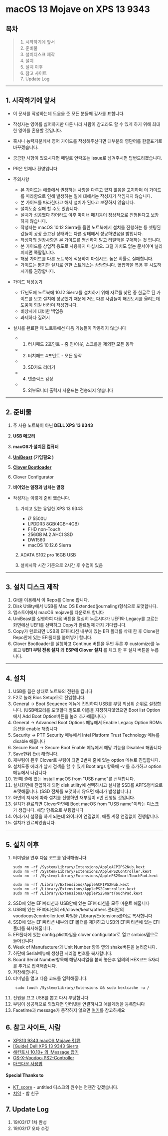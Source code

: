 # macOS 13 Mojave on XPS 13 9343

## 목차

> 1. 시작하기에 앞서
> 2. 준비물
> 3. 설치디스크 제작
> 4. 설치
> 5. 설치 이후
> 6. 참고 사이트
> 7. Update Log

***

## 1. 시작하기에 앞서
* 이 문서를 작성하는데 도움을 준 모든 분들께 감사를 표합니다.
* 작성자는 영어를 싫어하지만 다른 나라 사람이 참고라도 할 수 있게 하기 위해 최대한 영어를 혼용할 것입니다.
* 혹시나 능력자분께서 영어 가이드를 작성해주신다면 대부분의 영단어를 한글표기로 바꾸겠습니다.
* 궁금한 사항이 있으시다면 메일로 연락또는 issue로 남겨주시면 답변드리겠습니다.
* PR은 언제나 환영입니다
* 주의사항
  * 본 가이드는 애플에서 권장하는 사항을 다루고 있지 않음을 고지하며 이 가이드를 따라함으로 인해 발생하는 일에 대해서는 작성자가 책임지지 않습니다.
  * 본 가이드를 따라한다고 해서 설치가 된다고 보장하지 않습니다.
  * 설치도중 실패 할 수도 있습니다.
  * 설치가 성공했다 하더라도 이후 마이너 패치등이 정상적으로 진행된다고 보장하지 않습니다.
  * 작성자는 macOS 10.12 Sierra를 올린 노트북에서 설치를 진행하는 등 셋팅된 값들이 공장 출고된 상태와는 다른 상태에서 성공하였음을 밝힙니다.
  * 작성자의 권장사항은 본 가이드를 맹신하지 말고 리얼맥을 구매하는 것 입니다.
  * 본 가이드를 상업적 용도로 사용하지 마십시오. 그럴 가치도 없는 문서이며 널리 퍼지면 쪽팔립니다.
  * 해당 가이드를 다른 노트북에 적용하지 마십시오. 높은 확률로 실패합니다.
  * 가이드는 짧지만 설치로 인한 스트레스는 상당합니다. 혈압약을 복용 후 시도하시기를 권장합니다.


* 가이드 작성동기
  * 17년도에 노트북에 10.12 Sierra를 설치하기 위해 자료를 찾던 중 한글로 된 가이드를 보고 설치에 성공했기 때문에 저도 다른 사람들이 해킨토시를 올리는데 도움이 되길 바라며 작성합니다.
  * 비상시에 대비한 백업용
  * 과제하다 질려서
* 설치를 완료한 제 노트북에선 다음 기능들이 작동하지 않습니다
  * 1. 터치패드 2포인트 - 줌 인/아웃, 스크롤을 제외한 모든 동작
  * 2. 터치패드 4포인트 - 모든 동작
  * 3. SD카드 리더기
  * 4. 넷플릭스 감상
  * 5. 외부모니터 출력시 사운드는 전송되지 않습니다
***

## 2. 준비물
1. 주 사용 노트북이 아닌 __DELL XPS 13 9343__
2. __USB 메모리__
3. __macOS가 설치된 컴퓨터__
5. __[UniBeast](https://www.tonymacx86.com/resources/unibeast-9-1-0-mojave.418/) (가입필요 )__
6. __[Clover Bootloader](https://sourceforge.net/projects/cloverefiboot/)__

7.  Clover Configurator
6. __비어있는 일정과 넘치는 열정__

* 작성자는 이렇게 준비 했습니다.

  1. 가지고 있는 유일한 XPS 13 9343 

     * i7 5500U
     * LPDDR3 8GB(4GB+4GB)
     * FHD non-Touch
     * 256GB M.2 AHCI SSD
     * DW1560
     * macOS 10.12.6 Sierra

  2. ADATA S102 pro 16GB USB
  3. 설치시작 시간 기준으로 2시간 후 수업이 있음
***

## 3. 설치 디스크 제작
1. Git을 이용해서 이 Repo를 Clone 합니다. 
2. Disk Utility에서 USB를 Mac OS Extended(journaling)형식으로 포맷합니다.
3. 앱스토어에서 macOS mojave를 다운로드 합니다
4. UniBeast를 실행하여 다음 버튼을 열심히 누르시다가 UEFI와 Legacy를 고르는 화면에선 UEFI를 선택하고 Copy가 완료될때 까지 기다립니다.
5. Copy가 완료되면 USB의 EFI파티션 내부에 있는 EFI 폴더를 삭제 한 후 Clone한 Repo안에 있는 EFI폴더를 붙여넣기 합니다.
6. Clover Bootloader를 실행하고 Continue 버튼을 두번 두른 후 customize를 누르고 __UEFI 부팅 전용 설치__ 와 __ESP에 Clover 설치__ 를 체크 한 후 설치 버튼을 누릅니다.

***

## 4. 설치
1. USB를 꼽은 상태로 노트북의 전원을 킵니다
2. F2로 눌러 Bios Setup으로 진입합니다.
3. General -> Boot Sequence 메뉴에 진입하여 USB를 부팅 최상위 순위로 설정합니다. (USB메모리를 포맷할때 별도로 이름을 지정하지않았으면 Boot list Option에서 Add Boot Option버튼을 눌러 추가해줍니다.)
4. General -> Advanced Boot Options 메뉴에서 Enable Legacy Option ROMs 옵션을 enable 해줍니다
5. Security -> PTT Security 메뉴에서 Intel Platform Trust Technology 메뉴를 disable 해줍니다
6. Secure Boot -> Secure Boot Enable 메뉴에서 해당 기능을 Disabled 해줍니다
7. Save한뒤 Exit 해줍니다.
8. 재부팅이 된후 Clover로 부팅이 되면 2번째 줄에 있는 option 메뉴로 진입합니다.
9. 설치도중 에러가 날시 검색을 할 수 있게 Boot args 항목에 -v 를 추가하고 option메뉴에서 나갑니다
10. 1번째 줄에 있는 install macOS from "USB name"를 선택합니다.
11. 설치화면에 진입하게 되면 disk utility에 선택하시고 설치할 SSD를 APFS형식으로 포맷해줍니다. (SSD 전체를 포맷하지 않으면 에러가 발생합니다.)
12. 화면의 지시에 따라 설치를 진행하면 재부팅이 n번 진행될 것입니다. 
13. 설치가 완료되면 Clover화면에 Boot macOS from "USB name"이라는 디스크가 생깁니다. 해당 항목으로 부팅합니다
14. 여러가지 설정을 하게 되는데 와이파이 연결없이, 애플 계정 연결없이 진행합니다.
15. 설치가 완료되었습니다.

*** 
## 5. 설치 이후
1. 터미널을 연후 다음 코드를 입력해줍니다.
    ```
    sudo rm -rf /System/Library/Extensions/AppleACPIPS2Nub.kext
    sudo rm -rf /System/Library/Extensions/ApplePS2Controller.kext
    sudo rm -rf /System/Library/Extensions/ApplePS2SmartTouchPad.kext

    sudo rm -rf /Library/Extensions/AppleACPIPS2Nub.kext
    sudo rm -rf /Library/Extensions/ApplePS2Controller.kext
    sudo rm -rf /Library/Extensions/ApplePS2SmartTouchPad.kext
    ```
1. SSD에 있는 EFI파티션과 USB안에 있는 EFI파티션을 모두 마운트 해줍니다
1. USB에 있는 EFI파티션의 efi/clover/kexts/others 폴더안의 voodoops2controller.text 파일을 /Library/Extensions폴더로 복사합니다
2. SSD에 있는 EFI파티션 내부의 EFI폴더를 제거하고 USB의 EFI파티션에 있는 EFI폴더를 복사해줍니다.
3. EFI폴더에 있는 config.plist파일을 clover configulator로 열고 smbios탭으로 들어갑니다
4. Week of Manufacturer과 Unit Number 항목 옆의 shake버튼을 눌러줍니다. 
5. 하단에 Serial메뉴에 생성된 시리얼 번호를 복사합니다.
6. Board Serial Number항목에 해당시리얼을 붙혀 놓은후 임의의 HEX코드 5자리를 추가로 입력해줍니다.
7. 저장해줍니다.
8. 터미널을 열고 다음 코드를 입력해줍니다.
   ```
    sudo touch /System/Library/Extensions && sudo kextcache -u /
    ```
9. 전원을 끄고 USB를 뽑고 다시 부팅합니다
10. 부팅이 성공적으로 되었다면 인터넷을 연결하시고 애플계정을 등록합니다
11. Facetime과 message가 동작하지 않으면 [여기](http://jsnhacknote.blogspot.com/2017/01/1010-imessage.html)를 참고하세요

## 6. 참고 사이트, 사람 
* [XPS13 9343 macOS Mojave 引导](https://yyfnsa.com/xps13-9343-macos.html)
* [[Guide] Dell XPS 13 9343 Sierra ](https://www.tonymacx86.com/threads/guide-dell-xps-13-9343-sierra.206399/)
* [해킨토시 10.10+ 의 iMessage 잡기](http://jsnhacknote.blogspot.com/2017/01/1010-imessage.html)
* [OS-X-Voodoo-PS2-Controller](https://github.com/RehabMan/OS-X-Voodoo-PS2-Controller)
* [마크다운 사용법 ](https://gist.github.com/ihoneymon/652be052a0727ad59601)
#### Special Thanks to 
* [KT_score](https://www.clien.net/service/popup/userInfo/posts/r3markable?) - untitled 디스크의 원수는 언젠간 갚겠습니다.
* [치약](https://www.clien.net/service/popup/userInfo/basic/dladsds123) - 밥 친구

## 7. Update Log
1. 19/03/17 1차 완성
2. 19/03/17 오타 수정